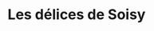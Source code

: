 ---
title: "Les délices de Soisy"
url: /soisy-sous-montmorency/les-delices-de-soisy/
shop: boulangerie
---